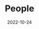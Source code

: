 ---
title: People
date: 2022-10-24
type: landing
sections:
  - block: people
    content:
      title: 
      # Choose which groups/teams of users to display.
      #   Edit `user_groups` in each user's profile to add them to one or more of these groups.
      user_groups:
          - Faculty
          - Ph.D. Students
          - Master Students
          - Undergraduates
          - Visiting Students
          - Graduate Students

      sort_by: Params.last_name
      sort_ascending: true
    design:
      show_interests: false
      show_role: true
      show_social: true

  # - block: hero
  #   design:
  #     spacing:
  #       padding: ['0','0','0','0']
  #     background: 
  #       image: 
  #         filename: bg.png

  #   content:
  #     title: 
  #     text: |
  #       <meta name="viewport" content="width=device-width, initial-scale=1.0">

  #       <style>

  #           .center-text {
  #           text-align: center;}

  #           .flex-container {
  #           display: flex;
  #           justify-content: space-between;
  #           flex-direction: row; 
  #           flex-wrap: wrap;
  #           align-items: center;
  #           }

  #           .flex-element {
  #           flex: 0.5; 
  #           margin: 2%;
  #           /* 元素占据可用空间的比例 */}

  #       </style>
  #       <div class="center-text" style="margin-top:-13%;width:100%;margin-left:30%">
  #       <div style="display:flex;justify-content:center"><p style="font-size:1.5rem;">Other Members</p></div>
  #       <div class="flex-container" style="text-align:center;">

  #         <div class="flex-element">
  #             <div style="display:flex;justify-content:center"><img src="oyj.jpg" style="border-radius: 50%;width:160px;"></div>
  #             <p style="font-size:1rem;text-align: center;margin-top:6%;">欧阳健</p>
  #             <p style="font-size:0.7rem;color:grey;text-align: center;margin-top:-7%">Jian Ouyang</p>
  #             <p style="font-size:0.7rem;color:grey;text-align: center;margin-top:-12%;margin-bottom:-10%">Advanced Research Scholar</p>
  #             <a href="mailto:ouyj@mail.sustech.edu.cn" style="font-size:0.7rem;text-decoration:none;text-align: center;">ouyj@mail.sustech.edu.cn</a>
  #         </div>

  #         <div class="flex-element"style="text-align:center">
  #             <div style="display:flex;justify-content:center"><img src="wh.png" style="border-radius: 50%;width:160px;"></div>
  #             <p style="font-size:1rem;text-align: center;margin-top:6%;">吴昊</p>
  #             <p style="font-size:0.7rem;color:grey;text-align: center;margin-top:-7%">Hao Wu</p>
  #             <p style="font-size:0.7rem;color:grey;text-align: center;margin-top:-12%;margin-bottom:-10%">Research Scholar</p>
  #             <a href="mailto:wuh3@mail.sustech.edu.cn" style="font-size:0.7rem;text-decoration:none;text-align: center;">wuh3@mail.sustech.edu.cn</a>
  #         </div>

  #         <div class="flex-element" style="text-align:center">
  #             <div style="display:flex;justify-content:center"><img src="wlf.jpg" style="border-radius: 50%;width:160px;"></div>
  #             <p style="font-size:1rem;text-align: center;margin-top:6%;">王璐峰</p>
  #             <p style="font-size:0.7rem;color:grey;text-align: center;margin-top:-7%">Lufeng Wang</p>
  #             <p style="font-size:0.7rem;color:grey;text-align: center;margin-top:-12%;margin-bottom:-10%">Algorithm Engineer</p>
  #             <a href="mailto:wanglf@mail.sustech.edu.cn" style="font-size:0.7rem;text-decoration:none;text-align: center;">wanglf@mail.sustech.edu.cn</a>
  #         </div>

  #         <div class="flex-element" style="text-align:center">
  #             <div style="display:flex;justify-content:center"><img src="lg.png" style="border-radius: 50%;width:160px;"></div>
  #             <p style="font-size:1rem;text-align: center;margin-top:6%;">李广</p>
  #             <p style="font-size:0.7rem;color:grey;text-align: center;margin-top:-7%">Guang Li</p>
  #             <p style="font-size:0.7rem;color:grey;text-align: center;margin-top:-12%;margin-bottom:-10%">Algorithm Engineer</p>
  #             <a href="mailto:1451513175@qq.com" style="font-size:0.7rem;text-decoration:none;text-align: center;">1451513175@qq.com</a>
  #         </div>
          
  #         <div class="flex-element" style="text-align:center">
  #             <div style="display:flex;justify-content:center"><img src="fx.png" style="border-radius: 50%;width:160px;"></div>
  #             <p style="font-size:1rem;text-align: center;margin-top:6%;">付辛</p>
  #             <p style="font-size:0.7rem;color:grey;text-align: center;margin-top:-7%">Xin Fu</p>
  #             <p style="font-size:0.7rem;color:grey;text-align: center;margin-top:-12%;margin-bottom:-10%">Administrative Assistant</p>
  #             <a href="mailto:fux@mail.sustech.edu.cn" style="font-size:0.7rem;text-decoration:none;text-align: center;">fux@mail.sustech.edu.cn</a>
  #         </div>
          
  #         <div class="flex-element" style="text-align:center">
  #             <div style="display:flex;justify-content:center"><img src="jry.png" style="border-radius: 50%;width:160px;"></div>
  #             <p style="font-size:1rem;text-align: center;margin-top:6%;">吉睿雅</p>
  #             <p style="font-size:0.7rem;color:grey;text-align: center;margin-top:-7%">Ruiya Ji</p>
  #             <p style="font-size:0.7rem;color:grey;text-align: center;margin-top:-12%;margin-bottom:-10%">Research Assistant</p>
  #             <a href="mailto:jiry@mail.sustech.edu.cn" style="font-size:0.7rem;text-decoration:none;text-align: center;">jiry@mail.sustech.edu.cn</a>
  #       </div>

  #       </div>
  #       </div>
---